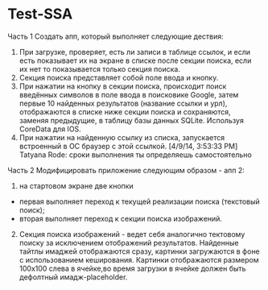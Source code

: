 Test-SSA
========

Часть 1
Создать апп, который выполняет следующие дествия:
1. При загрузке, проверяет, есть ли записи в таблице ссылок, и если есть показывает их на экране в списке после секции поиска, если их нет то показывается только секция поиска.
2. Секция поиска представляет собой поле ввода и кнопку.
3. При нажатии на кнопку в секции поиска, происходит поиск введённых символов в поле ввода в поисковике Google, затем первые 10 найденных результатов (название ссылки и урл), отображаются в списке ниже секции поиска и сохраняются, заменяя предыдущие, в таблицу базы данных SQLite. Используя CoreData для IOS.
4. При нажатии на найденную ссылку из списка, запускается встроенный в ОС браузер с этой ссылкой.
[4/9/14, 3:53:33 PM] Tatyana Rode: сроки выполнения ты определяешь самостоятельно

Часть 2
Модифицировать приложение следующим образом - апп 2:
1. на стартовом экране две кнопки
- первая выполняет переход к текущей реализации поиска (текстовый поиск);
- вторая выполняет переход к секции поиска изображений.
2. Секция поиска изображений - ведет себя аналогично тектовому поиску за исключением отображений результатов. Найденные тайтлы имаджей отображаются сразу, картинки загружаются в фоне с использованием кеширования. Картинки отображаются размером 100х100 слева в ячейке,во время загрузки в ячейке должен быть дефолтный имадж-placeholder.

